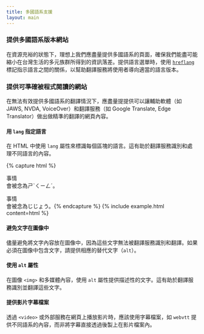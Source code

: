 ```yaml
---
title: 多國語系支援
layout: main
---
```


### 提供多國語系版本網站

在資源充裕的狀態下，理想上我們應盡量提供多國語系的頁面，確保我們能盡可能縮小在台灣生活的多元族群所得到的資訊落差。提供語言選單時，使用 <span lang="en">[`hreflang`](https://developer.mozilla.org/en-US/docs/Web/HTML/Element/a#hreflang)</span> 標記指示語言之間的關係，以幫助翻譯服務將使用者導向適當的語言版本。

### 提供可準確被程式閱讀的網站

在無法有效提供多國語系的翻譯情況下，應盡量提提供可以讓輔助軟體（如 JAWS, NVDA, VoiceOver）和翻譯服務（如 Google Translate, Edge Translator）做出做精準的翻譯的網頁內容。

#### 用 `lang` 指定語言

在 HTML 中使用 `lang` 屬性來標識每個區塊的語言。這有助於翻譯服務識別和處理不同語言的內容。

{% capture html %}<div>事情</div>
會被念為ㄕˋㄑㄧㄥˊ。
<div lang="ja">事情</div>
會被念為じじょう。{% endcapture %}
{% include example.html content=html %}

#### 避免文字在圖像中

儘量避免將文字內容放在圖像中，因為這些文字無法被翻譯服務識別和翻譯。如果必須在圖像中包含文字，請提供相應的替代文字（`alt`）。

#### 使用 `alt` 屬性

在圖像 `<img>` 和多媒體內容，使用 `alt` 屬性提供描述性的文字。這有助於翻譯服務識別並翻譯這些文字。

#### 提供影片字幕檔案

透過 `<video>` 或外部服務在網頁上播放影片時，應該使用字幕檔案，如 `webvtt` 提供不同語系的內容，而非將字幕直接透過後製上在影片檔案內。
